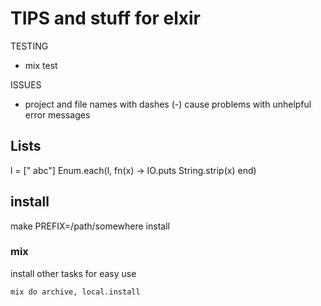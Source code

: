 # TIPS and stuff for elxir

TESTING
 * mix test

ISSUES
 * project and file names with dashes (-) cause problems with unhelpful error messages


## Lists

l = [" abc"]
Enum.each(l, fn(x) -> IO.puts String.strip(x)  end)

## install

make PREFIX=/path/somewhere install

### mix

install other tasks for easy use

```mix do archive, local.install```
